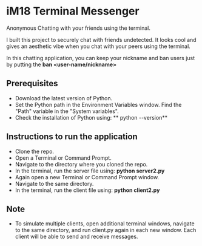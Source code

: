  # iM18 Terminal Messenger

Anonymous Chatting with your friends using the terminal.

I built this project to securely chat with friends undetected. It looks cool and gives an aesthetic vibe when you chat with your peers using the terminal.

In this chatting application, you can keep your nickname and ban users just by putting the **ban <user-name/nickname>**

## Prerequisites
- Download the latest version of Python.
- Set the Python path in the Environment Variables window. Find the "Path" variable in the "System variables".
- Check the installation of Python using:
 ** python --version**

## Instructions to run the application

- Clone the repo.
- Open a Terminal or Command Prompt.
- Navigate to the directory where you cloned the repo.
- In the terminal, run the server file using: **python server2.py**
- Again open a new Terminal or Command Prompt window.
- Navigate to the same directory.
- In the terminal, run the client file using: **python client2.py**

## Note
- To simulate multiple clients, open additional terminal windows, navigate to the same directory, and run client.py again in each new window. Each client will be able to send and receive messages.
